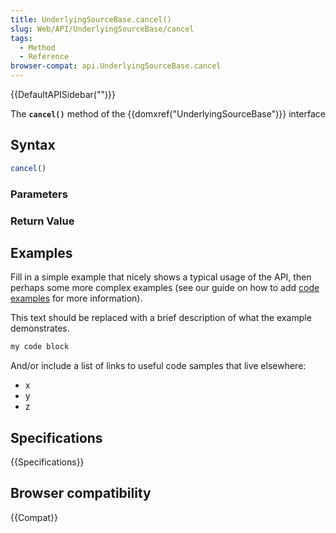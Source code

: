 ```yaml
---
title: UnderlyingSourceBase.cancel()
slug: Web/API/UnderlyingSourceBase/cancel
tags:
  - Method
  - Reference
browser-compat: api.UnderlyingSourceBase.cancel
---
```

{{DefaultAPISidebar("")}}

The **`cancel()`** method of the {{domxref("UnderlyingSourceBase")}} interface 

## Syntax

```js
cancel()
```

### Parameters



### Return Value



## Examples

Fill in a simple example that nicely shows a typical usage of the API, then perhaps some more complex examples (see our guide on how to add [code examples](/en-US/docs/MDN/Contribute/Structures/Code_examples) for more information).

This text should be replaced with a brief description of what the example demonstrates.

```js
my code block
```

And/or include a list of links to useful code samples that live elsewhere:

*   x
*   y
*   z

## Specifications

{{Specifications}}

## Browser compatibility

{{Compat}}

